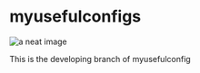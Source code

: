 myusefulconfigs
===============
![a neat image](http://demaitalia.s3.amazonaws.com/db.jpg)

This is the developing branch of myusefulconfig

